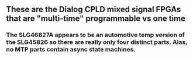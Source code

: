 ## These are the Dialog CPLD mixed signal FPGAs that are "multi-time" programmable vs one time
### The SLG46827A appears to be an automotive temp version of the SLG45826 so there are really only four distinct parts. Alas, no MTP parts contain async state machines.

